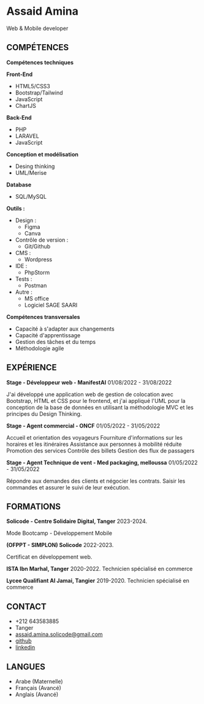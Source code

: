 
# Assaid Amina
Web & Mobile developer

## COMPÉTENCES

**Compétences techniques**

**Front-End**
* HTML5/CSS3
* Bootstrap/Tailwind
* JavaScript
* ChartJS

**Back-End**
* PHP
* LARAVEL
* JavaScript
  
**Conception et modélisation**
* Desing thinking
* UML/Merise

**Database**
* SQL/MySQL

**Outils :**
- Design :
  * Figma
  * Canva
- Contrôle de version :
  * Git/Github
- CMS :
  * Wordpress
- IDE : 
  * PhpStorm
- Tests : 
  * Postman
- Autre : 
  * MS office
  * Logiciel SAGE SAARI






**Compétences transversales**

* Capacité à s'adapter aux changements
* Capacité d'apprentissage
* Gestion des tâches et du temps
* Méthodologie agile 


## EXPÉRIENCE

**Stage - Développeur web - ManifestAI** 01/08/2022 - 31/08/2022

J'ai développé une application web de gestion de colocation avec Bootstrap, HTML et CSS pour le frontend, et j'ai appliqué l'UML pour la conception de la base de données en utilisant la méthodologie MVC et les principes du Design Thinking.

**Stage - Agent commercial - ONCF** 01/05/2022 - 31/05/2022

Accueil et orientation des voyageurs Fourniture d'informations sur les horaires et les itinéraires Assistance aux personnes à mobilité réduite Promotion des services Contrôle des billets Gestion des flux de passagers

**Stage - Agent Technique de vent - Med packaging, melloussa** 01/05/2022 - 31/05/2022

Répondre aux demandes des clients et négocier les contrats.
Saisir les commandes et assurer le suivi de leur exécution.






## FORMATIONS

**Solicode - Centre Solidaire Digital, Tanger** 2023-2024.

Mode Bootcamp - Développement Mobile

**(OFPPT - SIMPLON) Solicode**  2022-2023.

Certificat en développement web.

**ISTA Ibn Marhal, Tanger**  2020-2022.
Technicien spécialisé en commerce

**Lycee Qualifiant Al Jamai, Tangier**  2019-2020.
Technicien spécialisé en commerce




## CONTACT

- +212 643583885
- Tanger
- assaid.amina.solicode@gmail.com
- [github](https://github.com/aminaassaid1)
- [linkedin](https://www.linkedin.com/in/amina-assaid-943989252/)

## LANGUES
* Arabe (Maternelle)
* Français (Avancé)
* Anglais (Avancé)
